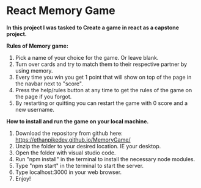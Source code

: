 # React Memory Game

**In this project I was tasked to Create a game in react as a capstone project.**

 **Rules of Memory game:**

1. Pick a name of your choice for the game. Or leave blank.
2. Turn over cards and try to match them to their respective partner by using memory.
3. Every time you win you get 1 point that will show on top of the page in the navbar next to "score".
4. Press the help/rules button at any time to get the rules of the game on the page if you forgot.
5. By restarting or quitting you can restart the game with 0 score and a new username.

 **How to install and run the game on your local machine.**

1. Download the repository from github here: https://ethanpikedev.github.io/MemoryGame/ 
2. Unzip the folder to your desired location. IE your desktop.
3. Open the folder with visual studio code.
4. Run "npm install" in the terminal to install the necessary node modules.
5. Type "npm start" in the terminal to start the server.
6. Type localhost:3000 in your web browser.
7. Enjoy!
